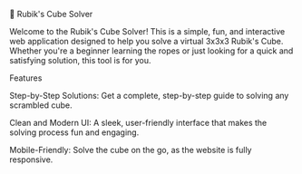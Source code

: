 🧩 Rubik's Cube Solver

Welcome to the Rubik's Cube Solver! This is a simple, fun, and interactive web application designed to help you solve a virtual 3x3x3 Rubik's Cube. Whether you're a beginner learning the ropes or just looking for a quick and satisfying solution, this tool is for you.

Features

Step-by-Step Solutions: Get a complete, step-by-step guide to solving any scrambled cube.

Clean and Modern UI: A sleek, user-friendly interface that makes the solving process fun and engaging.

Mobile-Friendly: Solve the cube on the go, as the website is fully responsive.

